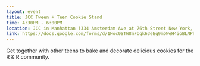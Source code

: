 ```yaml
---
layout: event
title: JCC Tween + Teen Cookie Stand
time: 4:30PM - 6:00PM
location: JCC in Manhattan (334 Amsterdam Ave at 76th Street New York, NY)
link: https://docs.google.com/forms/d/1Hoc0STW8mFbqk63eEg9mbWeH4ioBLNPh1gJfD_jjiXU/viewform
---
```

Get together with other teens to bake and decorate delicious cookies for the R & R community.


